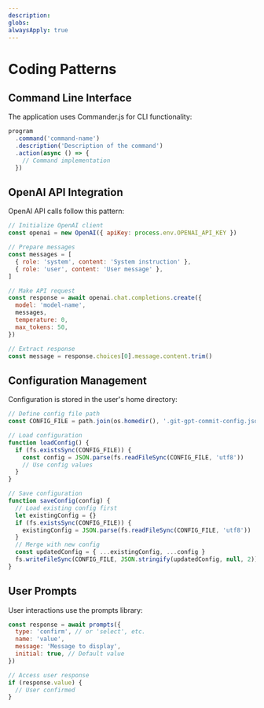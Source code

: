 ```yaml
---
description:
globs:
alwaysApply: true
---
```


# Coding Patterns

## Command Line Interface

The application uses Commander.js for CLI functionality:

```javascript
program
  .command('command-name')
  .description('Description of the command')
  .action(async () => {
    // Command implementation
  })
```

## OpenAI API Integration

OpenAI API calls follow this pattern:

```javascript
// Initialize OpenAI client
const openai = new OpenAI({ apiKey: process.env.OPENAI_API_KEY })

// Prepare messages
const messages = [
  { role: 'system', content: 'System instruction' },
  { role: 'user', content: 'User message' },
]

// Make API request
const response = await openai.chat.completions.create({
  model: 'model-name',
  messages,
  temperature: 0,
  max_tokens: 50,
})

// Extract response
const message = response.choices[0].message.content.trim()
```

## Configuration Management

Configuration is stored in the user's home directory:

```javascript
// Define config file path
const CONFIG_FILE = path.join(os.homedir(), '.git-gpt-commit-config.json')

// Load configuration
function loadConfig() {
  if (fs.existsSync(CONFIG_FILE)) {
    const config = JSON.parse(fs.readFileSync(CONFIG_FILE, 'utf8'))
    // Use config values
  }
}

// Save configuration
function saveConfig(config) {
  // Load existing config first
  let existingConfig = {}
  if (fs.existsSync(CONFIG_FILE)) {
    existingConfig = JSON.parse(fs.readFileSync(CONFIG_FILE, 'utf8'))
  }
  // Merge with new config
  const updatedConfig = { ...existingConfig, ...config }
  fs.writeFileSync(CONFIG_FILE, JSON.stringify(updatedConfig, null, 2))
}
```

## User Prompts

User interactions use the prompts library:

```javascript
const response = await prompts({
  type: 'confirm', // or 'select', etc.
  name: 'value',
  message: 'Message to display',
  initial: true, // Default value
})

// Access user response
if (response.value) {
  // User confirmed
}
```

